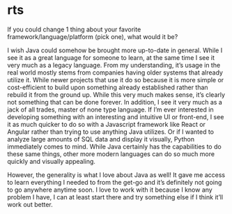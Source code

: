 # rts

If you could change 1 thing about your favorite framework/language/platform (pick one), what would it be?

I wish Java could somehow be brought more up-to-date in general. While I see it as a great language for someone to learn, at the same time I see it very much as a legacy language. From my understanding, it’s usage in the real world mostly stems from companies having older systems that already utilize it. While newer projects that use it do so because it is more simple or cost-efficient to build upon something already established rather than rebuild it from the ground up. While this very much makes sense, it’s clearly not something that can be done forever. In addition, I see it very much as a jack of all trades, master of none type language. If I’m ever interested in developing something with an interesting and intuitive UI or front-end, I see it as much quicker to do so with a Javascript framework like React or Angular rather than trying to use anything Java utilizes. Or if I wanted to analyze large amounts of SQL data and display it visually, Python immediately comes to mind. While Java certainly has the capabilities to do these same things, other more modern languages can do so much more quickly and visually appealing.

However, the generality is what I love about Java as well! It gave me access to learn everything I needed to from the get-go and it’s definitely not going to go anywhere anytime soon. I love to work with it because I know any problem I have, I can at least start there and try something else if I think it’ll work out better. 

